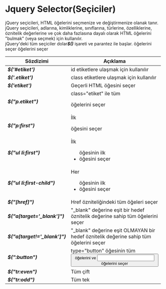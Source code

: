 <h1>Jquery Selector(Seçiciler)</h1>
jQuery seçicileri, HTML öğelerini seçmenize ve değiştirmenize olanak tanır. jQuery seçicileri, adlarına, kimliklerine, sınıflarına, türlerine, özelliklerine, öznitelik değerlerine ve çok daha fazlasına dayalı olarak HTML öğelerini "bulmak" (veya seçmek) için kullanılır.<br>
jQuery'deki tüm seçiciler dolar<b><i>$()</i></b> işareti ve parantez ile başlar.
<table>
  <thead>
    <tr>
      <th>Sözdizimi</th>
      <th>Açıklama</th>
    </tr>
  </thead>
  <tbody>
    <tr>
      <td><b><i>$('#etiket')</i></b></td>
      <td>id etiketlere ulaşmak için kullanılır</td>
    </tr>
    <tr>
      <td><b><i>$('.etiket')</i></b></td>
      <td>class etiketlere ulaşmak için kullanılır</td>
    </tr>
    <tr>
      <td><b><i>$('etiket')</i></b></td>
      <td>Geçerli HTML öğesini seçer</td>
    </tr>
    <tr>
      <td><b><i>$("p.etiket")</i></b></td>
      <td>class="etiket" ile tüm <p> öğelerini seçer</td>
    </tr>
    <tr>
      <td><b><i>$("p:first")</i></b></td>
      <td>İlk <p> öğesini seçer</td>
    </tr>
    <tr>
      <td><b><i>$("ul li:first")</i></b></td>
      <td>İlk <ul> öğesinin ilk <li> öğesini seçer</td>
    </tr>
    <tr>
      <td><b><i>$("ul li:first-child")</i></b></td>
      <td>Her <ul> öğesinin ilk <li> öğesini seçer</td>
    </tr>
    <tr>
      <td><b><i>$("[href]")</i></b></td>
      <td>Href özniteliğindeki tüm öğeleri seçer</td>
    </tr>
    <tr>
      <td><b><i>$("a[target='_blank']")</i></b></td>
      <td>"_blank" değerine eşit bir hedef öznitelik değerine sahip tüm <a> öğelerini seçer</td>
    </tr>
    <tr>
      <td><b><i>$("a[target!='_blank']")</i></b></td>
      <td>"_blank" değerine eşit OLMAYAN bir hedef öznitelik değerine sahip tüm <a> öğelerini seçer</td>
    </tr>
    <tr>
      <td><b><i>$(":button")</i></b></td>
      <td>type="button" öğesinin tüm <button> öğelerini ve <input> öğelerini seçer</td>
    </tr>
    <tr>
      <td><b><i>$("tr:even")</i></b></td>
      <td>Tüm çift <tr> öğelerini seçer</td>
    </tr>
    <tr>
      <td><b><i>$("tr:odd")</i></b></td>
      <td>Tüm tek <tr> öğelerini seçer</td>
    </tr>
  </tbody>
</table>
  
